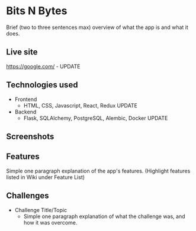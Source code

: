 # Bits N Bytes

Brief (two to three sentences max) overview of what the app is and what it does.

## Live site

https://google.com/ - UPDATE

## Technologies used

- Frontend
  - HTML, CSS, Javascript, React, Redux UPDATE
- Backend
  - Flask, SQLAlchemy, PostgreSQL, Alembic, Docker UPDATE

## Screenshots

<!-- ![ALT TEXT HERE](https://IMGURLHERE) -->
<!--
- Splash Page
  ![Splash Page](https://user-images.githubusercontent.com/54250710/137774960-6bb6e854-a550-4592-b4a7-451403a57679.png)

- Signup Page
  ![image](https://user-images.githubusercontent.com/54250710/137775125-b9fa0622-4439-4ce5-b934-949c89d6c01f.png)

- Photo Feed
  ![image](https://user-images.githubusercontent.com/54250710/137775225-08fada44-b276-4384-b68b-32f64919ed50.png)

- Image Page
  ![image](https://user-images.githubusercontent.com/54250710/137775336-3c408bef-40f7-44ba-82f3-861559c4b0b1.png)

- Profile Page
  ![image](https://user-images.githubusercontent.com/54250710/137775457-8a418cc3-bb8a-48d1-b961-fa0190ea58d0.png)

- Add Image Page
  ![image](https://user-images.githubusercontent.com/54250710/137775552-c54bf165-2964-4938-8509-d37e31dea181.png)
-->

## Features

Simple one paragraph explanation of the app's features. (Highlight features listed in Wiki under Feature List)

## Challenges

- Challenge Title/Topic
  - Simple one paragraph explanation of what the challenge was, and how it was overcome.
 
